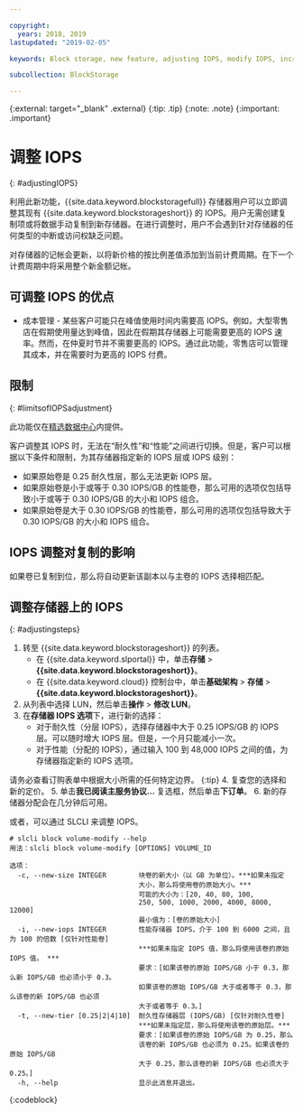 ```yaml
---

copyright:
  years: 2018, 2019
lastupdated: "2019-02-05"

keywords: Block storage, new feature, adjusting IOPS, modify IOPS, increase IOPS, decrease IOPS,

subcollection: BlockStorage

---
```

{:external: target="_blank" .external}
{:tip: .tip}
{:note: .note}
{:important: .important}

# 调整 IOPS
{: #adjustingIOPS}

利用此新功能，{{site.data.keyword.blockstoragefull}} 存储器用户可以立即调整其现有 {{site.data.keyword.blockstorageshort}} 的 IOPS。用户无需创建复制项或将数据手动复制到新存储器。在进行调整时，用户不会遇到针对存储器的任何类型的中断或访问权缺乏问题。

对存储器的记帐会更新，以将新价格的按比例差值添加到当前计费周期。在下一个计费周期中将采用整个新金额记帐。


## 可调整 IOPS 的优点

- 成本管理 - 某些客户可能只在峰值使用时间内需要高 IOPS。例如，大型零售店在假期使用量达到峰值，因此在假期其存储器上可能需要更高的 IOPS 速率。然而，在仲夏时节并不需要更高的 IOPS。通过此功能，零售店可以管理其成本，并在需要时为更高的 IOPS 付费。

## 限制
{: #limitsofIOPSadjustment}

此功能仅在[精选数据中心](/docs/infrastructure/BlockStorage?topic=BlockStorage-news)内提供。

客户调整其 IOPS 时，无法在“耐久性”和“性能”之间进行切换。但是，客户可以根据以下条件和限制，为其存储器指定新的 IOPS 层或 IOPS 级别：

- 如果原始卷是 0.25 耐久性层，那么无法更新 IOPS 层。
- 如果原始卷是小于或等于 0.30 IOPS/GB 的性能卷，那么可用的选项仅包括导致小于或等于 0.30 IOPS/GB 的大小和 IOPS 组合。
- 如果原始卷是大于 0.30 IOPS/GB 的性能卷，那么可用的选项仅包括导致大于 0.30 IOPS/GB 的大小和 IOPS 组合。

## IOPS 调整对复制的影响

如果卷已复制到位，那么将自动更新该副本以与主卷的 IOPS 选择相匹配。

## 调整存储器上的 IOPS
{: #adjustingsteps}

1. 转至 {{site.data.keyword.blockstorageshort}} 的列表。
   - 在 {{site.data.keyword.slportal}} 中，单击**存储** > **{{site.data.keyword.blockstorageshort}}**。
   - 在 {{site.data.keyword.cloud}} 控制台中，单击**基础架构** > **存储** > **{{site.data.keyword.blockstorageshort}}**。
2. 从列表中选择 LUN，然后单击**操作** > **修改 LUN**。
3. 在**存储器 IOPS 选项**下，进行新的选择：
    - 对于耐久性（分层 IOPS），选择存储器中大于 0.25 IOPS/GB 的 IOPS 层。可以随时增大 IOPS 层。但是，一个月只能减小一次。
    - 对于性能（分配的 IOPS），通过输入 100 到 48,000 IOPS 之间的值，为存储器指定新的 IOPS 选项。

请务必查看订购表单中根据大小所需的任何特定边界。
    {:tip}
4. 复查您的选择和新的定价。
5. 单击**我已阅读主服务协议...** 复选框，然后单击**下订单**。
6. 新的存储器分配会在几分钟后可用。


或者，可以通过 SLCLI 来调整 IOPS。
```
# slcli block volume-modify --help
用法：slcli block volume-modify [OPTIONS] VOLUME_ID

选项：
  -c, --new-size INTEGER        块卷的新大小（以 GB 为单位）。***如果未指定
                                大小，那么将使用卷的原始大小。***
                                可能的大小为：[20, 40, 80, 100,
                                250, 500, 1000, 2000, 4000, 8000, 12000]
                                最小值为：[卷的原始大小]
  -i, --new-iops INTEGER        性能存储器 IOPS，介于 100 到 6000 之间，且为 100 的倍数 [仅针对性能卷]
                                ***如果未指定 IOPS 值，那么将使用该卷的原始 IOPS 值。 ***
                                要求：[如果该卷的原始 IOPS/GB 小于 0.3，那么新 IOPS/GB 也必须小于 0.3。
                                如果该卷的原始 IOPS/GB 大于或者等于 0.3，那么该卷的新 IOPS/GB 也必须
                                大于或者等于 0.3。]
  -t, --new-tier [0.25|2|4|10]  耐久性存储器层 (IOPS/GB) [仅针对耐久性卷]
                                ***如果未指定层，那么将使用该卷的原始层。***
                                要求：[如果该卷的原始 IOPS/GB 为 0.25，那么
                                该卷的新 IOPS/GB 也必须为 0.25。如果该卷的原始 IOPS/GB
                                大于 0.25，那么该卷的新 IOPS/GB 也必须大于 0.25。]
  -h, --help                    显示此消息并退出。
```
{:codeblock}
